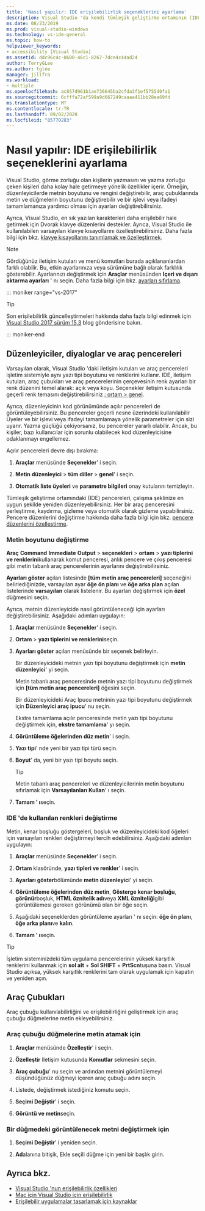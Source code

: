 ```yaml
---
title: 'Nasıl yapılır: IDE erişilebilirlik seçeneklerini ayarlama'
description: Visual Studio 'da kendi tümleşik geliştirme ortamının (IDE), okuma güçlüğü çeken kişiler ve yazma sınırlaması olan kişiler de dahil olmak üzere herkesin kullanması için daha kolay hale gelen erişilebilirlik seçeneklerini nasıl ayarlayacağınızı öğrenin.
ms.date: 08/23/2019
ms.prod: visual-studio-windows
ms.technology: vs-ide-general
ms.topic: how-to
helpviewer_keywords:
- accessibility [Visual Studio]
ms.assetid: ddc96c4c-0600-46c1-8267-7dce4c44ad24
author: TerryGLee
ms.author: tglee
manager: jillfra
ms.workload:
- multiple
ms.openlocfilehash: ac857d961b1ae736645ba2cfda3f1ef5755d0fa1
ms.sourcegitcommit: 6cfffa72af599a9d667249caaaa411bb28ea69fd
ms.translationtype: MT
ms.contentlocale: tr-TR
ms.lasthandoff: 09/02/2020
ms.locfileid: "85770283"
---
```

# <a name="how-to-set-ide-accessibility-options"></a>Nasıl yapılır: IDE erişilebilirlik seçeneklerini ayarlama

Visual Studio, görme zorluğu olan kişilerin yazmasını ve yazma zorluğu çeken kişileri daha kolay hale getirmeye yönelik özellikler içerir. Örneğin, düzenleyicilerde metnin boyutunu ve rengini değiştirebilir, araç çubuklarında metin ve düğmelerin boyutunu değiştirebilir ve bir işlevi veya ifadeyi tamamlamanıza yardımcı olması için ayarları değiştirebilirsiniz.

Ayrıca, Visual Studio, en sık yazılan karakterleri daha erişilebilir hale getirmek için Dvorak klavye düzenlerini destekler. Ayrıca, Visual Studio ile kullanılabilen varsayılan klavye kısayollarını özelleştirebilirsiniz. Daha fazla bilgi için bkz. [klavye kısayollarını tanımlamak ve özelleştirmek](../../ide/identifying-and-customizing-keyboard-shortcuts-in-visual-studio.md).

> [!NOTE]
> Gördüğünüz iletişim kutuları ve menü komutları burada açıklananlardan farklı olabilir. Bu, etkin ayarlarınıza veya sürümüne bağlı olarak farklılık gösterebilir. Ayarlarınızı değiştirmek için **Araçlar** menüsünden **Içeri ve dışarı aktarma ayarları** ' nı seçin. Daha fazla bilgi için bkz. [ayarları sıfırlama](../environment-settings.md#reset-settings).

::: moniker range="vs-2017"

> [!TIP]
> Son erişilebilirlik güncelleştirmeleri hakkında daha fazla bilgi edinmek için [Visual Studio 2017 sürüm 15,3](https://devblogs.microsoft.com/visualstudio/accessibility-improvements-in-visual-studio-2017-version-15-3/) blog gönderisine bakın.

::: moniker-end

## <a name="editors-dialogs-and-tool-windows"></a>Düzenleyiciler, diyaloglar ve araç pencereleri

Varsayılan olarak, Visual Studio 'daki iletişim kutuları ve araç pencereleri işletim sistemiyle aynı yazı tipi boyutunu ve renklerini kullanır. IDE, iletişim kutuları, araç çubukları ve araç pencerelerinin çerçevesinin renk ayarları bir renk düzenini temel alarak: açık veya koyu. Seçenekler iletişim kutusunda geçerli renk temasını değiştirebilirsiniz [: ortam > genel](../../ide/reference/general-environment-options-dialog-box.md).

Ayrıca, düzenleyicinin kod görünümünde açılır pencereleri de görüntüleyebilirsiniz. Bu pencereler geçerli nesne üzerindeki kullanılabilir Üyeler ve bir işlevi veya ifadeyi tamamlamaya yönelik parametreler için sizi uyarır. Yazma güçlüğü çekiyorsanız, bu pencereler yararlı olabilir. Ancak, bu kişiler, bazı kullanıcılar için sorunlu olabilecek kod düzenleyicisine odaklanmayı engellemez.

Açılır pencereleri devre dışı bırakma:

1. **Araçlar** menüsünde **Seçenekler**' i seçin.

1. **Metin düzenleyici**  >  **tüm diller**  >  **genel**' i seçin.

1. **Otomatik liste üyeleri** ve **parametre bilgileri** onay kutularını temizleyin.

Tümleşik geliştirme ortamındaki (IDE) pencereleri, çalışma şeklinize en uygun şekilde yeniden düzenleyebilirsiniz. Her bir araç penceresini yerleştirme, kaydırma, gizleme veya otomatik olarak gizleme yapabilirsiniz. Pencere düzenlerini değiştirme hakkında daha fazla bilgi için bkz. [pencere düzenlerini özelleştirme](../../ide/customizing-window-layouts-in-visual-studio.md).

### <a name="change-the-size-of-text"></a>Metin boyutunu değiştirme

**Araç** **Command** **Immediate** **Output**  >  **seçenekleri**  >  **ortam**  >  **yazı tiplerini ve renklerini**kullanarak komut penceresi, anlık pencere ve çıkış penceresi gibi metin tabanlı araç pencerelerinin ayarlarını değiştirebilirsiniz.

**Ayarları göster** açılan listesinde **[tüm metin araç pencereleri]** seçeneğini belirlediğinizde, varsayılan ayar **öğe ön planı** ve **öğe arka plan** açılan listelerinde **varsayılan** olarak listelenir. Bu ayarları değiştirmek için **özel** düğmesini seçin.

Ayrıca, metnin düzenleyicide nasıl görüntüleneceği için ayarları değiştirebilirsiniz. Aşağıdaki adımları uygulayın:

1. **Araçlar** menüsünde **Seçenekler**' i seçin.

1. **Ortam**  >  **yazı tiplerini ve renklerini**seçin.

1. **Ayarları göster** açılan menüsünde bir seçenek belirleyin.

    Bir düzenleyicideki metnin yazı tipi boyutunu değiştirmek için **metin düzenleyici**' yi seçin.

    Metin tabanlı araç penceresinde metnin yazı tipi boyutunu değiştirmek için **[tüm metin araç pencereleri]** öğesini seçin.

    Bir düzenleyicideki Araç Ipucu metninin yazı tipi boyutunu değiştirmek için **Düzenleyici araç ipucu**' nu seçin.

    Ekstre tamamlama açılır penceresinde metin yazı tipi boyutunu değiştirmek için, **ekstre tamamlama**' yı seçin.

1. **Görüntüleme öğelerinden** **düz metin**' i seçin.

1. **Yazı tipi**' nde yeni bir yazı tipi türü seçin.

1. **Boyut**' da, yeni bir yazı tipi boyutu seçin.

    > [!TIP]
    > Metin tabanlı araç pencereleri ve düzenleyicilerinin metin boyutunu sıfırlamak için **Varsayılanları Kullan**' ı seçin.

7. **Tamam ' ı**seçin.

### <a name="change-the-colors-that-are-used-in-the-ide"></a>IDE 'de kullanılan renkleri değiştirme

Metin, kenar boşluğu göstergeleri, boşluk ve düzenleyicideki kod öğeleri için varsayılan renkleri değiştirmeyi tercih edebilirsiniz. Aşağıdaki adımları uygulayın:

1. **Araçlar** menüsünde **Seçenekler**' i seçin.

1. **Ortam** klasöründe, **yazı tipleri ve renkler**' i seçin.

1. **Ayarları göster**bölümünde **metin düzenleyici**' yi seçin.

1. **Görüntüleme öğelerinden** **düz metin**, **Gösterge kenar boşluğu**, **görünür**boşluk, **HTML öznitelik adı**veya **XML özniteliği**gibi görüntülemesi gereken görünümü olan bir öğe seçin.

1. Aşağıdaki seçeneklerden görüntüleme ayarları ' nı seçin: **öğe ön planı**, **öğe arka planı**ve **kalın**.

1. **Tamam ' ı**seçin.

> [!TIP]
> İşletim sisteminizdeki tüm uygulama pencerelerinin yüksek karşıtlık renklerini kullanmak için **sol alt** + **Sol SHIFT** + **PrtScn**tuşuna basın. Visual Studio açıksa, yüksek karşıtlık renklerini tam olarak uygulamak için kapatın ve yeniden açın.

## <a name="toolbars"></a>Araç Çubukları

Araç çubuğu kullanılabilirliğini ve erişilebilirliğini geliştirmek için araç çubuğu düğmelerine metin ekleyebilirsiniz.

### <a name="to-assign-text-to-toolbar-buttons"></a>Araç çubuğu düğmelerine metin atamak için

1. **Araçlar** menüsünde **Özelleştir**' i seçin.

1. **Özelleştir** Iletişim kutusunda **Komutlar** sekmesini seçin.

1. **Araç çubuğu**' nu seçin ve ardından metnini görüntülemeyi düşündüğünüz düğmeyi içeren araç çubuğu adını seçin.

1. Listede, değiştirmek istediğiniz komutu seçin.

1. **Seçimi Değiştir**' i seçin.

1. **Görüntü ve metin**seçin.

### <a name="to-modify-the-displayed-text-in-a-button"></a>Bir düğmedeki görüntülenecek metni değiştirmek için

1. **Seçimi Değiştir**' i yeniden seçin.

1. **Ad**alanına bitişik, Ekle seçili düğme için yeni bir başlık girin.

## <a name="see-also"></a>Ayrıca bkz.

* [Visual Studio 'nun erişilebilirlik özellikleri](../../ide/reference/accessibility-features-of-visual-studio.md)
* [Mac için Visual Studio için erişilebilirlik](/visualstudio/mac/accessibility/)
* [Erişilebilir uygulamalar tasarlamak için kaynaklar](../../ide/reference/resources-for-designing-accessible-applications.md)
